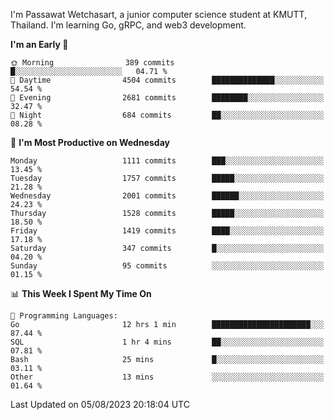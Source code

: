 
I'm Passawat Wetchasart, a junior computer science student at KMUTT, Thailand. I'm learning Go, gRPC, and web3 development.



<!--START_SECTION:waka-->
**I'm an Early 🐤** 

```text
🌞 Morning                389 commits         █░░░░░░░░░░░░░░░░░░░░░░░░   04.71 % 
🌆 Daytime                4504 commits        ██████████████░░░░░░░░░░░   54.54 % 
🌃 Evening                2681 commits        ████████░░░░░░░░░░░░░░░░░   32.47 % 
🌙 Night                  684 commits         ██░░░░░░░░░░░░░░░░░░░░░░░   08.28 % 
```
📅 **I'm Most Productive on Wednesday** 

```text
Monday                   1111 commits        ███░░░░░░░░░░░░░░░░░░░░░░   13.45 % 
Tuesday                  1757 commits        █████░░░░░░░░░░░░░░░░░░░░   21.28 % 
Wednesday                2001 commits        ██████░░░░░░░░░░░░░░░░░░░   24.23 % 
Thursday                 1528 commits        █████░░░░░░░░░░░░░░░░░░░░   18.50 % 
Friday                   1419 commits        ████░░░░░░░░░░░░░░░░░░░░░   17.18 % 
Saturday                 347 commits         █░░░░░░░░░░░░░░░░░░░░░░░░   04.20 % 
Sunday                   95 commits          ░░░░░░░░░░░░░░░░░░░░░░░░░   01.15 % 
```


📊 **This Week I Spent My Time On** 

```text
💬 Programming Languages: 
Go                       12 hrs 1 min        ██████████████████████░░░   87.44 % 
SQL                      1 hr 4 mins         ██░░░░░░░░░░░░░░░░░░░░░░░   07.81 % 
Bash                     25 mins             █░░░░░░░░░░░░░░░░░░░░░░░░   03.11 % 
Other                    13 mins             ░░░░░░░░░░░░░░░░░░░░░░░░░   01.64 % 
```


 Last Updated on 05/08/2023 20:18:04 UTC
<!--END_SECTION:waka-->

<!--
**markpassawat/markpassawat** is a ✨ _special_ ✨ repository because its `README.md` (this file) appears on your GitHub profile.

Here are some ideas to get you started:

- 🔭 I’m currently working on ...
- 🌱 I’m currently learning ...
- 👯 I’m looking to collaborate on ...
- 🤔 I’m looking for help with ...
- 💬 Ask me about ...
- 📫 How to reach me: ...
- 😄 Pronouns: He/Him
- ⚡ Fun fact: ...
-->

